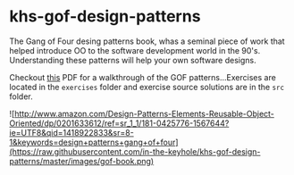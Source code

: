 khs-gof-design-patterns
=======================

The Gang of Four desing patterns book, whas a seminal piece of work that helped introduce OO to the software development world in the 90's.  Understanding these patterns will help your own software designs.

Checkout [this]() PDF for a walkthrough of the GOF patterns...Exercises are located in the `exercises` folder and exercise source solutions are in the `src` folder.

![http://www.amazon.com/Design-Patterns-Elements-Reusable-Object-Oriented/dp/0201633612/ref=sr_1_1/181-0425776-1567644?ie=UTF8&qid=1418922833&sr=8-1&keywords=design+patterns+gang+of+four](https://raw.githubusercontent.com/in-the-keyhole/khs-gof-design-patterns/master/images/gof-book.png)

 


